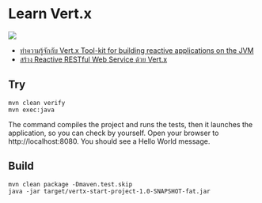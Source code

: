 # Learn Vert.x

![](https://vertx.io/assets/logo-sm.png)

- [ทำความรู้จักกับ Vert.x Tool-kit for building reactive applications on the JVM](https://cyl3erpunkz.wordpress.com/2015/07/04/get-started-vertx/)
- [สร้าง Reactive RESTful Web Service ด้วย Vert.x](https://link.medium.com/B2As0rPAxX)

## Try

	mvn clean verify
	mvn exec:java

The command compiles the project and runs the tests, then it launches the application, so you can check by yourself. Open your browser to http://localhost:8080. You should see a Hello World message.

## Build

	mvn clean package -Dmaven.test.skip
	java -jar target/vertx-start-project-1.0-SNAPSHOT-fat.jar

